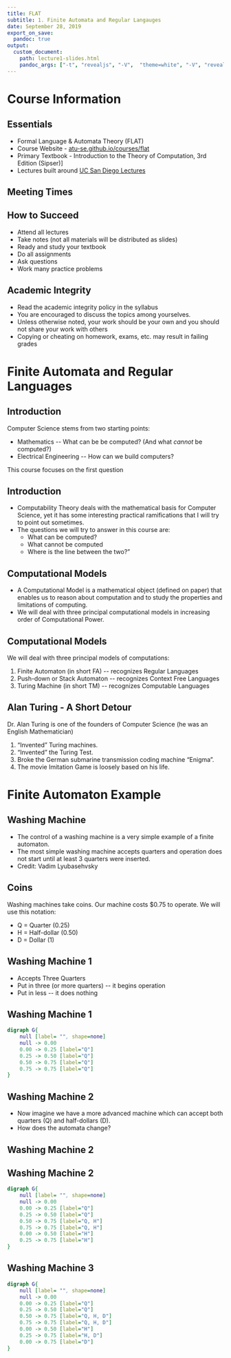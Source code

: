 ```yaml
---
title: FLAT
subtitle: 1. Finite Automata and Regular Langauges
date: September 28, 2019
export_on_save:
  pandoc: true
output:
  custom_document:
    path: lecture1-slides.html
    pandoc_args: ["-t", "revealjs", "-V",  "theme=white", "-V", "revealjs-url=../../../presentation/reveal.js", "--slide-level=2", "--standalone"]
---
```


# Course Information


## Essentials

* Formal Language & Automata Theory (FLAT)
* Course Website - [atu-se.github.io/courses/flat](https://atu-se.github.io/courses/flat/)
* Primary Textbook - Introduction to the Theory of Computation, 3rd Edition (Sipser)]
* Lectures built around [UC San Diego Lectures](https://cseweb.ucsd.edu/classes/fa08/cse105)

## Meeting Times


## How to Succeed

* Attend all lectures
* Take notes (not all materials will be distributed as slides)
* Ready and study your textbook
* Do all assignments
* Ask questions
* Work many practice problems

## Academic Integrity

* Read the academic integrity policy in the syllabus
* You are encouraged to discuss the topics among yourselves.
* Unless otherwise noted, your work should be your own and you should not share your work with others
* Copying or cheating on homework, exams, etc. may result in failing grades

# Finite Automata and Regular Languages

## Introduction

Computer Science stems from two starting points:

* Mathematics -- What can be be computed? (And what _cannot_ be computed?)
* Electrical Engineering -- How can we build computers?

This course focuses on the first question

## Introduction

* Computability Theory deals with the mathematical basis for Computer Science, yet it has some interesting practical ramifications
that I will try to point out sometimes.
* The questions we will try to answer in this course are:
    * What can be computed? 
    * What cannot be computed
    * Where is the line between the two?”

## Computational Models

* A Computational Model is a mathematical object (defined on paper) that enables us to reason about computation and to study the properties and limitations of computing.
* We will deal with three principal computational models in increasing order of Computational Power.

## Computational Models

We will deal with three principal models of computations:
1. Finite Automaton (in short FA) -- recognizes Regular Languages
2. Push-down or Stack Automaton -- recognizes Context Free Languages
3. Turing Machine (in short TM) -- recognizes Computable Languages 

## Alan Turing - A Short Detour

Dr. Alan Turing is one of the founders of Computer Science (he was an English Mathematician)

1. “Invented” Turing machines.
2. “Invented” the Turing Test.
3. Broke the German submarine transmission coding machine “Enigma”.
4. The movie Imitation Game is loosely based on his life.

# Finite Automaton Example

## Washing Machine

* The control of a washing machine is a very simple example of a finite automaton.
* The most simple washing machine accepts quarters and operation does not start until at least 3 quarters were inserted.
* Credit: Vadim Lyubasehvsky

## Coins

Washing machines take coins.  Our machine costs $0.75 to operate.  We will use this notation:

* Q = Quarter (0.25)
* H = Half-dollar (0.50)
* D = Dollar (1)

## Washing Machine 1

* Accepts Three Quarters
* Put in three (or more quarters) -- it begins operation
* Put in less -- it does nothing

## Washing Machine 1 

```dot 
digraph G{
    null [label= "", shape=none]
    null -> 0.00
    0.00 -> 0.25 [label="Q"]
    0.25 -> 0.50 [label="Q"]
    0.50 -> 0.75 [label="Q"]
    0.75 -> 0.75 [label="Q"]
}
```

## Washing Machine 2

* Now imagine we have a more advanced machine which can accept both quarters (Q) and half-dollars (D).  
* How does the automata change?

## Washing Machine 2


## Washing Machine 2

```dot 
digraph G{
    null [label= "", shape=none]
    null -> 0.00
    0.00 -> 0.25 [label="Q"]
    0.25 -> 0.50 [label="Q"]
    0.50 -> 0.75 [label="Q, H"]
    0.75 -> 0.75 [label="Q, H"]
    0.00 -> 0.50 [label="H"]
    0.25 -> 0.75 [label="H"]
}
```

## Washing Machine 3

```dot 
digraph G{
    null [label= "", shape=none]
    null -> 0.00
    0.00 -> 0.25 [label="Q"]
    0.25 -> 0.50 [label="Q"]
    0.50 -> 0.75 [label="Q, H, D"]
    0.75 -> 0.75 [label="Q, H, D"]
    0.00 -> 0.50 [label="H"]
    0.25 -> 0.75 [label="H, D"]
    0.00 -> 0.75 [label="D"]
}
```